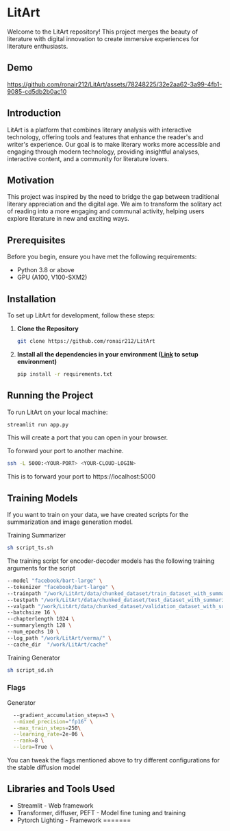 # LitArt

Welcome to the LitArt repository! This project merges the beauty of literature with digital innovation to create immersive experiences for literature enthusiasts.

## Demo

https://github.com/ronair212/LitArt/assets/78248225/32e2aa62-3a99-4fb1-9085-cd5db2b0ac10

## Introduction

LitArt is a platform that combines literary analysis with interactive technology, offering tools and features that enhance the reader's and writer's experience. Our goal is to make literary works more accessible and engaging through modern technology, providing insightful analyses, interactive content, and a community for literature lovers.

## Motivation

This project was inspired by the need to bridge the gap between traditional literary appreciation and the digital age. We aim to transform the solitary act of reading into a more engaging and communal activity, helping users explore literature in new and exciting ways.

## Prerequisites

Before you begin, ensure you have met the following requirements:
- Python 3.8 or above
- GPU (A100, V100-SXM2)

## Installation

To set up LitArt for development, follow these steps:

1. **Clone the Repository**
   ```bash
   git clone https://github.com/ronair212/LitArt

2. **Install all the dependencies in your environment ([Link](https://github.com/ronair212/LitArt/blob/main/INSTALL.md) to setup environment)**
   ```bash
   pip install -r requirements.txt

## Running the Project

To run LitArt on your local machine:

```bash
streamlit run app.py
```

This will create a port that you can open in your browser.

To forward your port to another machine.

```bash
ssh -L 5000:<YOUR-PORT> <YOUR-CLOUD-LOGIN>
```

This is to forward your port to https://localhost:5000

## Training Models
If you want to train on your data, we have created scripts for the summarization and image generation model.

Training Summarizer
```bash
sh script_ts.sh
```

The training script for encoder-decoder models has the following training arguments for the script
```bash
--model "facebook/bart-large" \
--tokenizer "facebook/bart-large" \
--trainpath "/work/LitArt/data/chunked_dataset/train_dataset_with_summaries.csv" \
--testpath "/work/LitArt/data/chunked_dataset/test_dataset_with_summaries.csv" \
--valpath "/work/LitArt/data/chunked_dataset/validation_dataset_with_summaries.csv" \
--batchsize 16 \
--chapterlength 1024 \
--summarylength 128 \
--num_epochs 10 \
--log_path "/work/LitArt/verma/" \
--cache_dir  "/work/LitArt/cache"
```

Training Generator
```bash
sh script_sd.sh
```

### Flags
Generator
```bash
  --gradient_accumulation_steps=3 \
  --mixed_precision="fp16" \
  --max_train_steps=250\
  --learning_rate=2e-06 \
  --rank=8 \
  --lora=True \
```

You can tweak the flags mentioned above to try different configurations for the stable diffusion model

## Libraries and Tools Used

- Streamlit - Web framework
- Transformer, diffuser, PEFT - Model fine tuning and training
- Pytorch Lighting - Framework
=======
